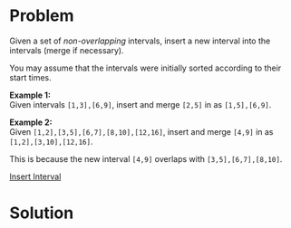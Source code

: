 
# Problem

Given a set of _non-overlapping_ intervals, insert a new interval into the
intervals (merge if necessary).

You may assume that the intervals were initially sorted according to their
start times.

**Example 1:**  
Given intervals `[1,3],[6,9]`, insert and merge `[2,5]` in as `[1,5],[6,9]`.

**Example 2:**  
Given `[1,2],[3,5],[6,7],[8,10],[12,16]`, insert and merge `[4,9]` in as
`[1,2],[3,10],[12,16]`.

This is because the new interval `[4,9]` overlaps with `[3,5],[6,7],[8,10]`.



[Insert Interval](https://leetcode.com/problems/insert-interval)

# Solution



